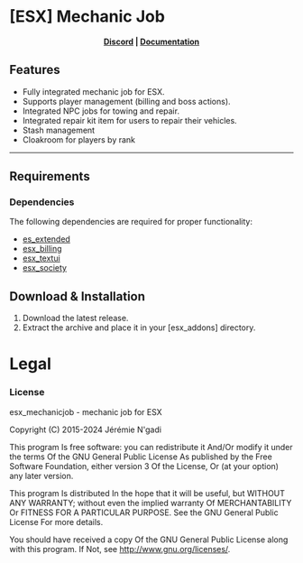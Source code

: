 # [ESX] Mechanic Job  

<p align="center">
  <strong>
    <a href="https://discord.esx-framework.org/">Discord</a> |
    <a href="https://documentation.esx-framework.org/legacy/installation">Documentation</a>
  </strong>
</p>  

## Features  
- Fully integrated mechanic job for ESX.  
- Supports player management (billing and boss actions).  
- Integrated NPC jobs for towing and repair.
- Integrated repair kit item for users to repair their vehicles.
- Stash management
- Cloakroom for players by rank

---

## Requirements  

### Dependencies  
The following dependencies are required for proper functionality:  
- [es_extended](https://github.com/esx-framework/es_extended)  
- [esx_billing](https://github.com/esx-framework/esx_billing)  
- [esx_textui](https://github.com/esx-framework/esx_textui) 
- [esx_society](https://github.com/esx-framework/esx_society)   


## Download & Installation  
1. Download the latest release.
2. Extract the archive and place it in your [esx_addons] directory.

# Legal
### License
esx_mechanicjob - mechanic job for ESX

Copyright (C) 2015-2024 Jérémie N'gadi

This program Is free software: you can redistribute it And/Or modify it under the terms Of the GNU General Public License As published by the Free Software Foundation, either version 3 Of the License, Or (at your option) any later version.

This program Is distributed In the hope that it will be useful, but WITHOUT ANY WARRANTY; without even the implied warranty Of MERCHANTABILITY Or FITNESS FOR A PARTICULAR PURPOSE. See the GNU General Public License For more details.

You should have received a copy Of the GNU General Public License along with this program. If Not, see http://www.gnu.org/licenses/.